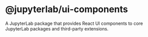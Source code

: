 # @jupyterlab/ui-components

A JupyterLab package that provides React UI components to core JupyterLab packages and third-party extensions.
